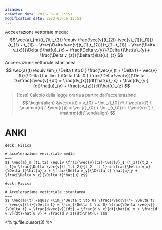 ```yaml
---
aliases: 
creation date: 2023-03-16 15:51
modification date: 2023-03-16 15:51
---
```


Accelerazione vettoriale media:
$$
\vec{a}_{m}(t_{1},t_{2}) \equiv \frac{\vec{v}(t_{2})-\vec{v}_{1}(t_{1})}{t_{2} - t_{1}} = \frac{\Delta \vec{v}(t_{1},t_{2})}{t_{2}-t_{1}} = \frac{\Delta v_{x}}{\Delta t}\hat{u}_{x} + \frac{\Delta v_{y}}{\Delta t}\hat{u}_{y} + \frac{\Delta v_{z}}{\Delta t}\hat{u}_{z} 
$$
Accelerazione vettoriale istantanea
$$
\vec{a}(t) \equiv \lim_{ \Delta t \to 0 } \frac{\vec{v}(t + \Delta t) - \vec{v}(t)}{\Delta t} = \lim_{ \Delta t \to 0 } \frac{\Delta \vec{v}}{\Delta t}=\frac{d\vec{v}}{dt} = \frac{dv_{x}}{dt}\hat{u}_{x} + \frac{dv_{y}}{dt}\hat{u}_{y} + \frac{dv_{z}}{dt}\hat{u}_{z}   
$$


>[!oss]
>Calcolo della legge oraria a partire dall'accelerazione
> $$
>\begin{align}
>&\vec{v}(t) = v_{0} + \int _{t_{0}}^t \!\vec{a}(t') \, \mathrm{d}t' &\vec{r}(t) = \vec{r}_{0} + \int _{t_{0}}^t \!\vec{v}(t') \, \mathrm{d}t' 
>\end{align}
>$$


# ANKI


```anki
deck: Fisica
---
# Accelerazione vettoriale media
===
$$ \vec{a}_m (t1,t2) \equiv \frac{\vec{v}(t2)-\vec{v}_1 (t_1)}{t_2 - t_1}= \frac{\Delta \vec{v}(t_1,t_2)}{t_2 - t_1} = \frac{\Delta v_x}{\Delta t}\hat{u}_x + \frac{\Delta v_y}{\Delta t} \hat{u}_y + \frac{\Delta v_z}{\Delta t}\hat{u}_z$$
```


```anki
deck: Fisica
---
# Accelerazione vettoriale istantanea
===
$$ \vec{a}(t) \equiv \lim_{\Delta t \to 0} \frac{\vec{v}(t+ \Delta t) - \vec{v}(t)}{\Delta t} = \lim_{\Delta t \to 0} \frac{\Delta \vec{v}}{\Delta t} = \frac{d\vec{v}}{dt} = \frac{d v_x}{dt}\hat{u}_x + \frac{d v_y}{dt}\hat{u_y} + \frac{d v_z}{dt}\hat{u}_z$$
```
<% tp.file.cursor(3) %>
